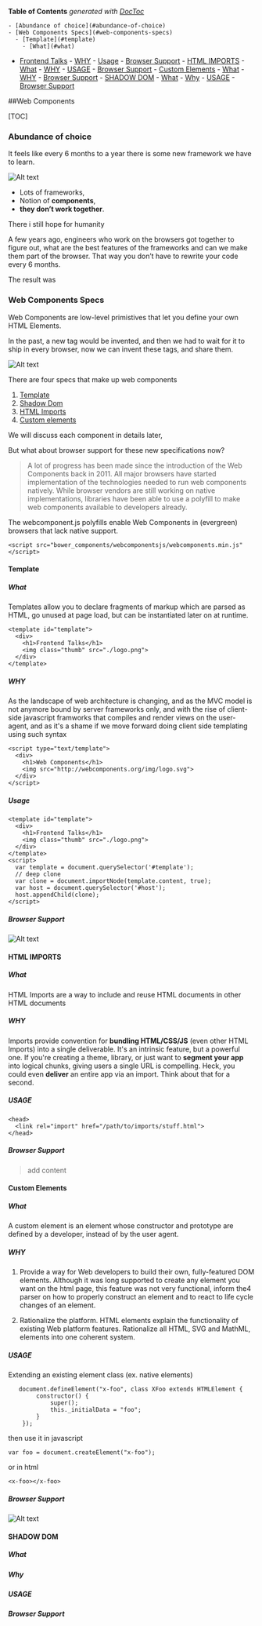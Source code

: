<!-- START doctoc generated TOC please keep comment here to allow auto update -->
<!-- DON'T EDIT THIS SECTION, INSTEAD RE-RUN doctoc TO UPDATE -->
**Table of Contents**  *generated with [DocToc](https://github.com/thlorenz/doctoc)*

    - [Abundance of choice](#abundance-of-choice)
    - [Web Components Specs](#web-components-specs)
      - [Template](#template)
        - [What](#what)
- [Frontend Talks](#frontend-talks)
        - [WHY](#why)
        - [Usage](#usage)
        - [Browser Support](#browser-support)
      - [HTML IMPORTS](#html-imports)
        - [What](#what-1)
        - [WHY](#why-1)
        - [USAGE](#usage)
        - [Browser Support](#browser-support-1)
      - [Custom Elements](#custom-elements)
        - [What](#what-2)
        - [WHY](#why-2)
        - [Browser Support](#browser-support-2)
      - [SHADOW DOM](#shadow-dom)
        - [What](#what-3)
        - [Why](#why)
        - [USAGE](#usage-1)
        - [Browser Support](#browser-support-3)

<!-- END doctoc generated TOC please keep comment here to allow auto update -->

##Web Components

[TOC]

### Abundance of choice
It feels like every 6 months to a year there is some new framework we have to learn.

![Alt text](./_images/js-frameworks-trends.png)

- Lots of frameworks,
- Notion of **components**,
- **they don’t work together**.

There i still hope for humanity

 A few years ago, engineers who work on the browsers got together to figure out, what are the best features of the frameworks and can we make them part of the browser. That way you don’t have to rewrite your code every 6 months.

The result was
### Web Components Specs
Web Components are low-level primistives that let you define your own HTML Elements.

In the past, a new tag would be invented, and then we had to wait for it to ship in every browser, now we can invent these tags, and share them.

![Alt text](./_images/logo.jpg)

There are four specs that make up web components

1. [Template](#template)
2. [Shadow Dom](#shadow-dom)
3. [HTML Imports](#html-imports)
4. [Custom elements](#custom-elements)

We will discuss each component in details later, 

But what about browser support for these new specifications now? 
> A lot of progress has been made since the introduction of the Web Components back in 2011. All major browsers have started implementation of the technologies needed to run web components natively. While browser vendors are still working on native implementations, libraries have been able to use a polyfill to make web components available to developers already.
 
 The webcomponent.js polyfills enable Web Components in (evergreen) browsers that lack native support.

`<script src="bower_components/webcomponentsjs/webcomponents.min.js" </script>`


#### Template
##### What
Templates allow you to declare fragments of markup which are parsed as HTML, go unused at page load, but can be instantiated later on at runtime.
```
<template id="template">
  <div>
    <h1>Frontend Talks</h1>
    <img class="thumb" src="./logo.png">
  </div>
</template>
```
##### WHY
As the landscape of web architecture is changing, and as the MVC model is not anymore bound by server frameworks only, and with the rise of client-side javascript framworks that compiles and render views on the user-agent, and as it's a shame if we move forward doing client side templating using such syntax

```
<script type="text/template">
  <div>
    <h1>Web Components</h1>
    <img src="http://webcomponents.org/img/logo.svg">
  </div>
</script>
```
##### Usage
```
<template id="template">
  <div>
    <h1>Frontend Talks</h1>
    <img class="thumb" src="./logo.png">
  </div>
</template>
<script>
  var template = document.querySelector('#template');
  // deep clone
  var clone = document.importNode(template.content, true);
  var host = document.querySelector('#host');
  host.appendChild(clone);
</script>
```
##### Browser Support
![Alt text](./_images/template-browser-support.png)

#### HTML IMPORTS
##### What
HTML Imports are a way to include and reuse HTML documents in other HTML documents

##### WHY 
 Imports provide convention for **bundling HTML/CSS/JS** (even other HTML Imports) into a single deliverable. It's an intrinsic feature, but a powerful one. If you're creating a theme, library, or just want to **segment your app** into logical chunks, giving users a single URL is compelling. Heck, you could even **deliver** an entire app via an import. Think about that for a second.


##### USAGE
```
<head>
  <link rel="import" href="/path/to/imports/stuff.html">
</head>
```

##### Browser Support
> add content

#### Custom Elements
##### What
A custom element is an element whose constructor and prototype are defined by a developer, instead of by the user agent. 


##### WHY

1. Provide a way for Web developers to build their own, fully-featured DOM elements.
Although it was long supported to create any element you want on the html page, this feature was not very functional, inform the4 parser on how to properly construct an element and to react to life cycle changes of an element.

2. Rationalize the platform.
HTML elements explain the functionality of existing Web platform features.
Rationalize all HTML, SVG and MathML, elements into one coherent system.
##### USAGE

Extending an existing element class (ex. native elements)
```
   document.defineElement("x-foo", class XFoo extends HTMLElement {
        constructor() {
            super();
            this._initialData = "foo";
        }
    });

```
then use it in javascript

`var foo = document.createElement("x-foo");`

or in html

`<x-foo></x-foo>`

##### Browser Support
![Alt text](./_images/custom-elements-browser-support.png)


#### SHADOW DOM
##### What
##### Why
##### USAGE
##### Browser Support